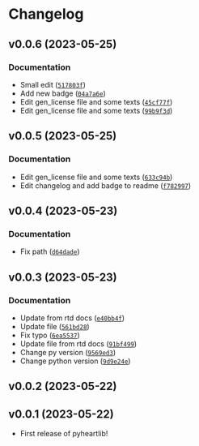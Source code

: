 # Changelog

<!--next-version-placeholder-->

## v0.0.6 (2023-05-25)
### Documentation
* Small edit ([`517803f`](https://github.com/sadeghmdi/pyheartlib/commit/517803fab03e851fe2a59e338d95ec8461c44ed3))
* Add new badge ([`04a7a6e`](https://github.com/sadeghmdi/pyheartlib/commit/04a7a6e094ac78ea7b4199c17b4b8b86c284d102))
* Edit gen_license file and some texts ([`45cf77f`](https://github.com/sadeghmdi/pyheartlib/commit/45cf77f6c049686ffe2b417c0cd37584c39ccd42))
* Edit gen_license file and some texts ([`99b9f3d`](https://github.com/sadeghmdi/pyheartlib/commit/99b9f3da758afdd78bdc446626c1c1231b2abaf3))

## v0.0.5 (2023-05-25)
### Documentation
* Edit gen_license file and some texts ([`633c94b`](https://github.com/sadeghmdi/pyheartlib/commit/633c94b479c6a0e7a2fa448c8983628d6af2e921))
* Edit changelog and add badge to readme ([`f782997`](https://github.com/sadeghmdi/pyheartlib/commit/f7829979099d8e590fefd541629d4e73c86ddf03))

## v0.0.4 (2023-05-23)
### Documentation
* Fix path ([`d64dade`](https://github.com/sadeghmdi/pyheartlib/commit/d64dade9625586ea87a7e66cafe62215ce787a6e))

## v0.0.3 (2023-05-23)
### Documentation
* Update from rtd docs ([`e40bb4f`](https://github.com/sadeghmdi/pyheartlib/commit/e40bb4ff9dd3665b7e55efee122d53f85f4c431d))
* Update file ([`561bd28`](https://github.com/sadeghmdi/pyheartlib/commit/561bd287ee81e5c180439c6308e4c6cee5dd6c89))
* Fix typo ([`6ea5537`](https://github.com/sadeghmdi/pyheartlib/commit/6ea55377633c7b666207e3c72885a78ba591c863))
* Update file from rtd docs ([`91bf499`](https://github.com/sadeghmdi/pyheartlib/commit/91bf499d45ad693b8b7c3ed8b274a01bcb283774))
* Change py version ([`9569ed3`](https://github.com/sadeghmdi/pyheartlib/commit/9569ed3437f565ded0f16bb0dfe5bb350ae6f521))
* Change python version ([`9d9e24e`](https://github.com/sadeghmdi/pyheartlib/commit/9d9e24e3a9d9c4d66a0e981ea1086b04e70b39bc))

## v0.0.2 (2023-05-22)


## v0.0.1 (2023-05-22)

- First release of pyheartlib!